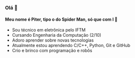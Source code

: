 ### Olá 🙂

#### Meu nome é Piter, tipo o do Spider Man, só que com I 🤪

* Sou técnico em eletrônica pelo IFTM
* Cursando Engenharia da Computação (2/10)
* Adoro aprender sobre novas tecnologias
* Atualmente estou aprendendo C/C++, Python, Git e GitHub
* Crio e brinco com programação e robôs
